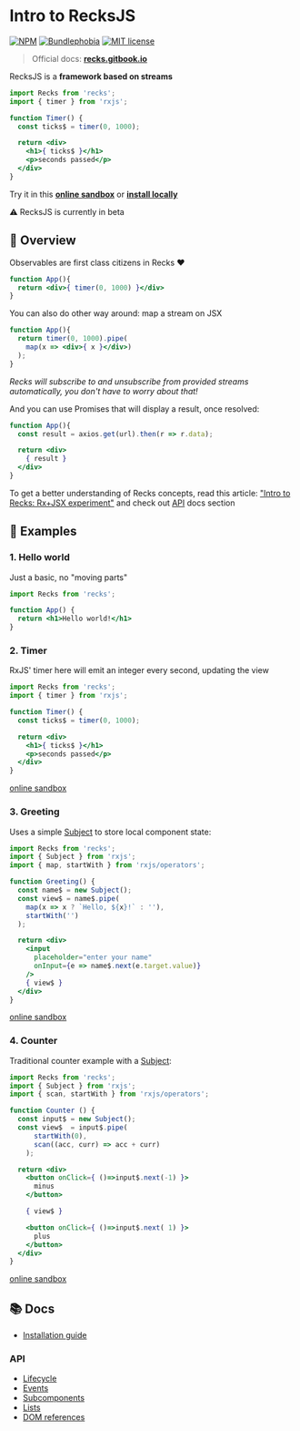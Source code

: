 # Intro to RecksJS

[![NPM](https://img.shields.io/npm/v/recks)](https://www.npmjs.com/package/recks) [![Bundlephobia](https://img.shields.io/bundlephobia/minzip/recks?label=gzipped)](https://bundlephobia.com/result?p=recks@latest) [![MIT license](https://img.shields.io/npm/l/recks)](https://opensource.org/licenses/MIT)

> Official docs: [**recks.gitbook.io**](https://recks.gitbook.io)

RecksJS is a **framework based on streams**

```jsx
import Recks from 'recks';
import { timer } from 'rxjs';

function Timer() {
  const ticks$ = timer(0, 1000);

  return <div>
    <h1>{ ticks$ }</h1>
    <p>seconds passed</p>
  </div>
}
```

Try it in this [**online sandbox**](https://codesandbox.io/s/recks-example-greeting-input-tu6tp?file=/src/App.jsx) or [**install locally**](https://recks.gitbook.io/recks/install)

⚠️ RecksJS is currently in beta

## 🔎 Overview

Observables are first class citizens in Recks ❤️

```jsx
function App(){
  return <div>{ timer(0, 1000) }</div>
}
```

You can also do other way around: map a stream on JSX

```jsx
function App(){
  return timer(0, 1000).pipe(
    map(x => <div>{ x }</div>)
  );
}
```

_Recks will subscribe to and unsubscribe from provided streams automatically, you don't have to worry about that!_

And you can use Promises that will display a result, once resolved:

```jsx
function App(){
  const result = axios.get(url).then(r => r.data);

  return <div>
    { result }
  </div>
}
```

To get a better understanding of Recks concepts, read this article: ["Intro to Recks: Rx+JSX experiment"](https://dev.to/kosich/recks-rxjs-based-framework-23h5) and check out [API](https://recks.gitbook.io/recks/api/) docs section

## 📖 Examples

### 1. Hello world

Just a basic, no "moving parts"

```jsx
import Recks from 'recks';

function App() {
  return <h1>Hello world!</h1>
}
```

### 2. Timer

RxJS' timer here will emit an integer every second, updating the view

```jsx
import Recks from 'recks';
import { timer } from 'rxjs';

function Timer() {
  const ticks$ = timer(0, 1000);

  return <div>
    <h1>{ ticks$ }</h1>
    <p>seconds passed</p>
  </div>
}
```

[online sandbox](https://codesandbox.io/s/recks-example-timer-fjyvj?fontsize=14&hidenavigation=1&theme=dark&module=/src/App)

### 3. Greeting

Uses a simple [Subject](https://rxjs.dev/api/index/class/Subject) to store local component state:

```jsx
import Recks from 'recks';
import { Subject } from 'rxjs';
import { map, startWith } from 'rxjs/operators';

function Greeting() {
  const name$ = new Subject();
  const view$ = name$.pipe(
    map(x => x ? `Hello, ${x}!` : ''),
    startWith('')
  );

  return <div>
    <input
      placeholder="enter your name"
      onInput={e => name$.next(e.target.value)}
    />
    { view$ }
  </div>
}
```

[online sandbox](https://codesandbox.io/s/recks-example-greeting-input-tu6tp?fontsize=14&hidenavigation=1&theme=dark&module=/src/App)

### 4. Counter

Traditional counter example with a [Subject](https://rxjs.dev/api/index/class/Subject):

```jsx
import Recks from 'recks';
import { Subject } from 'rxjs';
import { scan, startWith } from 'rxjs/operators';

function Counter () {
  const input$ = new Subject();
  const view$  = input$.pipe(
      startWith(0),
      scan((acc, curr) => acc + curr)
    );

  return <div>
    <button onClick={ ()=>input$.next(-1) }>
      minus
    </button>

    { view$ }

    <button onClick={ ()=>input$.next( 1) }>
      plus
    </button>
  </div>
}
```

[online sandbox](https://codesandbox.io/s/recks-example-counter-lw29e?fontsize=14&hidenavigation=1&theme=dark&module=/src/App)

## 📚 Docs

* [Installation guide](https://recks.gitbook.io/recks/install)

### API

* [Lifecycle](https://recks.gitbook.io/recks/api/lifecycle)
* [Events](https://recks.gitbook.io/recks/api/events)
* [Subcomponents](https://recks.gitbook.io/recks/api/subcomponents)
* [Lists](https://recks.gitbook.io/recks/api/lists)
* [DOM references](https://recks.gitbook.io/recks/api/dom-references)

